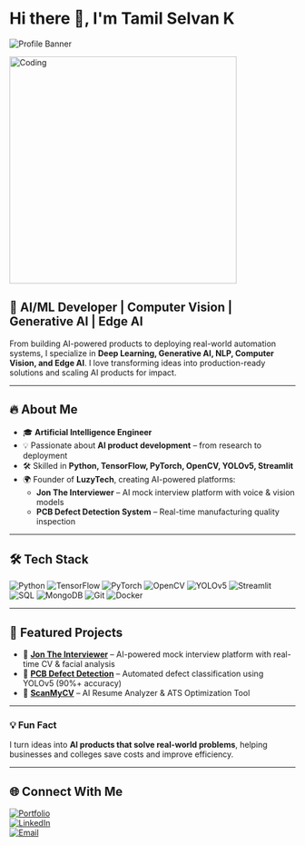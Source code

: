 # Hi there 👋, I'm Tamil Selvan K

![Profile Banner](https://img.shields.io/badge/AI%2FML-Developer-blue?style=flat&logo=python)  

<img alt="Coding" width="400" src="https://media.giphy.com/media/qgQUggAC3Pfv687qPC/giphy.gif">

## 🚀 AI/ML Developer | Computer Vision | Generative AI | Edge AI

From building AI-powered products to deploying real-world automation systems, I specialize in **Deep Learning, Generative AI, NLP, Computer Vision, and Edge AI**. I love transforming ideas into production-ready solutions and scaling AI products for impact.

---

## 🔥 About Me
- 🎓 **Artificial Intelligence Engineer**  
- 💡 Passionate about **AI product development** – from research to deployment  
- 🛠️ Skilled in **Python, TensorFlow, PyTorch, OpenCV, YOLOv5, Streamlit**  
- 🌍 Founder of **LuzyTech**, creating AI-powered platforms:  
  - **Jon The Interviewer** – AI mock interview platform with voice & vision models  
  - **PCB Defect Detection System** – Real-time manufacturing quality inspection  

---

## 🛠️ Tech Stack

![Python](https://img.shields.io/badge/Python-3776AB?style=for-the-badge&logo=python&logoColor=white)
![TensorFlow](https://img.shields.io/badge/TensorFlow-FF6F00?style=for-the-badge&logo=tensorflow&logoColor=white)
![PyTorch](https://img.shields.io/badge/PyTorch-EE4C2C?style=for-the-badge&logo=pytorch&logoColor=white)
![OpenCV](https://img.shields.io/badge/OpenCV-5C3EE8?style=for-the-badge&logo=opencv&logoColor=white)
![YOLOv5](https://img.shields.io/badge/YOLOv5-FF0000?style=for-the-badge&logo=data:image/png;base64,iVBORw0KGgo) 
![Streamlit](https://img.shields.io/badge/Streamlit-FF4B4B?style=for-the-badge&logo=streamlit&logoColor=white)
![SQL](https://img.shields.io/badge/SQL-00758F?style=for-the-badge&logo=MySQL&logoColor=white)
![MongoDB](https://img.shields.io/badge/MongoDB-47A248?style=for-the-badge&logo=mongodb&logoColor=white)
![Git](https://img.shields.io/badge/Git-F05032?style=for-the-badge&logo=git&logoColor=white)
![Docker](https://img.shields.io/badge/Docker-2496ED?style=for-the-badge&logo=docker&logoColor=white)

---

## 📌 Featured Projects
- 🔹 **[Jon The Interviewer](https://tamil.luzy.in)** – AI-powered mock interview platform with real-time CV & facial analysis  
- 🔹 **[PCB Defect Detection](https://tamil.luzy.in/)** – Automated defect classification using YOLOv5 (90%+ accuracy)  
- 🔹 **[ScanMyCV](https://tamil.luzy.in/)** – AI Resume Analyzer & ATS Optimization Tool  

---

### 💡 Fun Fact
I turn ideas into **AI products that solve real-world problems**, helping businesses and colleges save costs and improve efficiency.  

---

## 🌐 Connect With Me

[![Portfolio](https://img.shields.io/badge/Portfolio-tamil.luzy.in-blue?style=for-the-badge&logo=webmoney&logoColor=white)](https://tamil.luzy.in)  
[![LinkedIn](https://img.shields.io/badge/LinkedIn-TamilSelvan-blue?style=for-the-badge&logo=linkedin&logoColor=white)](https://linkedin.com/in/tamil-selvan-ai)  
[![Email](https://img.shields.io/badge/Email-tamil2k4@outlook.com-red?style=for-the-badge&logo=gmail&logoColor=white)](mailto:tamil2k4@outlook.com)
